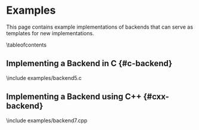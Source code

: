 # Examples

<!-- IMPORTANT: Keep the line above as the first line. -->
<!-- This file is a static page and included in the ./CMakeLists.txt file. -->

This page contains example implementations of backends that can serve as templates for new
implementations.

\tableofcontents

## Implementing a Backend in C {#c-backend}

<!-- Include the entire file. -->

\include examples/backend5.c

## Implementing a Backend using C++ {#cxx-backend}

<!-- Include the entire file. -->

\include examples/backend7.cpp
